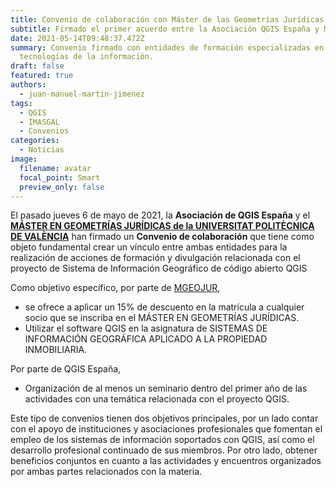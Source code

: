 ```yaml
---
title: Convenio de colaboración con Máster de las Geometrías Jurídicas de la UPV
subtitle: Firmado el primer acuerdo entre la Asociación QGIS España y MGEOJUR.
date: 2021-05-14T09:48:37.472Z
summary: Convenio firmado con entidades de formación especializadas en las
  tecnologías de la información.
draft: false
featured: true
authors:
  - juan-manuel-martin-jimenez
tags:
  - QGIS
  - IMASGAL
  - Convenios
categories:
  - Noticias
image:
  filename: avatar
  focal_point: Smart
  preview_only: false
---
```

El pasado jueves 6 de mayo de 2021, la **Asociación de QGIS España** y el **[MÁSTER EN GEOMETRÍAS JURÍDICAS
de la UNIVERSITAT POLITÈCNICA DE VALÈNCIA](https://geometriasjurid.webs.upv.es/index.php/master-geometrias-juridicas/)** han firmado un **Convenio de colaboración** que tiene como objeto fundamental crear un vínculo entre ambas entidades para la realización de acciones de formación y divulgación relacionada con el proyecto de Sistema de Información Geográfico de código abierto QGIS

Como objetivo específico, por parte de [MGEOJUR](https://geometriasjurid.webs.upv.es/index.php/master-geometrias-juridicas/), 

* se ofrece a aplicar un 15% de
 descuento en la matrícula a cualquier socio que se inscriba en el MÁSTER EN GEOMETRÍAS JURÍDICAS.
* Utilizar el software QGIS en la asignatura de SISTEMAS DE INFORMACIÓN GEOGRÁFICA APLICADO A LA PROPIEDAD INMOBILIARIA.

Por parte de QGIS España,

* Organización de al menos un seminario dentro del primer año de las actividades con una
   temática relacionada con el proyecto QGIS.

Este tipo de convenios tienen dos objetivos principales, por un lado contar con el apoyo de instituciones y asociaciones profesionales que fomentan el empleo de los sistemas de información soportados con QGIS, así como el desarrollo profesional continuado de sus miembros. Por otro lado, obtener beneficios conjuntos en cuanto a las actividades y encuentros organizados por ambas partes relacionados con la materia.
